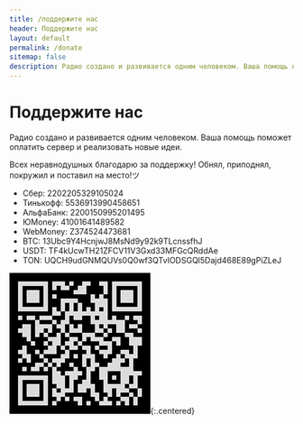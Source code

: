 ```yaml
---
title: /поддержите нас
header: Поддержите нас
layout: default
permalink: /donate
sitemap: false
description: Радио создано и развивается одним человеком. Ваша помощь поможет оплатить сервер и реализовать новые идеи
---
```


# Поддержите нас

Радио создано и развивается одним человеком. Ваша помощь поможет оплатить сервер и реализовать новые идеи.

Всех неравнодушных благодарю за поддержку! Обнял, приподнял, покружил и поставил на место!ツ

- Сбер: 2202205329105024
- Тинькофф: 5536913990458651
- АльфаБанк: 2200150995201495
- ЮMoney: 41001641489582
- WebMoney: Z374524473681
- BTC: 13Ubc9Y4HcnjwJ8MsNd9y92k9TLcnssfhJ
- USDT: TF4kUcwTH21ZFCV11V3Gxd33MFGcQRddAe
- TON: UQCH9udGNMQUVs0Q0wf3QTvIODSGQl5Dajd468E89gPiZLeJ

![Поддержи радио](/assets/img/qr-code.png "Сканируй меня полностью"){:.centered}
